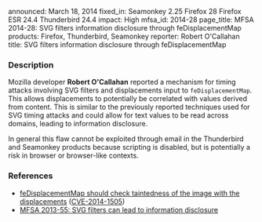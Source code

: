 announced: March 18, 2014
fixed_in: Seamonkey 2.25
          Firefox 28
          Firefox ESR 24.4
          Thunderbird 24.4
impact: High
mfsa_id: 2014-28
page_title: MFSA 2014-28: SVG filters information disclosure through feDisplacementMap
products: Firefox, Thunderbird, Seamonkey
reporter: Robert O'Callahan
title: SVG filters information disclosure through feDisplacementMap

<h3>Description</h3>

<p>Mozilla developer <strong>Robert O'Callahan</strong> reported a mechanism for
timing attacks involving SVG filters and displacements input to
<code>feDisplacementMap</code>. This allows displacements to potentially be
correlated with values derived from content. This is similar to the previously
reported techniques used for SVG timing attacks and could allow for text values
to be read across domains, leading to information disclosure.
</p>

<p class="note">In general this flaw cannot be exploited through email in the
Thunderbird and Seamonkey products because scripting is disabled, but is
potentially a risk in browser or browser-like contexts.</p>

<h3>References</h3>

<ul>
  <li><a href="https://bugzilla.mozilla.org/show_bug.cgi?id=941887">
        feDisplacementMap should check taintedness of the image with the
displacements</a> (<a href="http://cve.mitre.org/cgi-bin/cvename.cgi?name=CVE-2014-1505" class="ex-ref">CVE-2014-1505</a>)</li>
   <li><a href="https://www.mozilla.org/security/announce/2013/mfsa2013-55.html">MFSA
2013-55: SVG filters can lead to information disclosure</a></li>
</ul>




